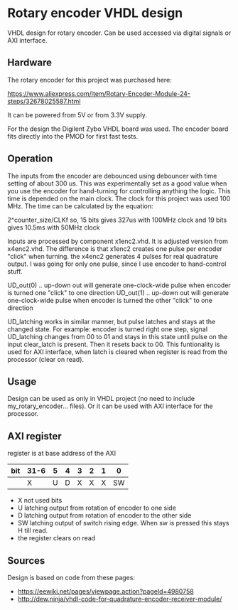 # Rotary encoder VHDL design
VHDL design for rotary encoder. Can be used accessed via digital signals or AXI interface.

## Hardware

The rotary encoder for this project was purchased here:

https://www.aliexpress.com/item/Rotary-Encoder-Module-24-steps/32678025587.html

It can be powered from 5V or from 3.3V supply.

For the design the Digilent Zybo VHDL board was used. The encoder board fits directly into the PMOD for first fast tests.

## Operation

The inputs from the encoder are debounced using debouncer with time setting of about 300 us. This was experimentally set as a good value when you use the encoder for hand-turning for controlling anything the logic. This time is depended on the main clock. The clock for this project was used 100 MHz. The time can be calculated by the equation:

2^counter_size/CLKf
so, 15 bits gives 327us with 100MHz clock and 19 bits gives 10.5ms with 50MHz clock

Inputs are processed by component x1enc2.vhd. It is adjusted version from x4enc2.vhd. The difference is that x1enc2 creates one pulse per encoder "click" when turning. the x4enc2 generates 4 pulses for real quadrature output. 
I was going for only one pulse, since I use encoder to hand-control stuff.

UD_out(0) .. up-down out will generate one-clock-wide pulse when encoder is turned one "click" to one direction
UD_out(1) .. up-down out will generate one-clock-wide pulse when encoder is turned the other "click" to one direction

UD_latching works in similar manner, but pulse latches and stays at the changed state. For example: encoder is turned right one step, signal UD_latching changes from 00 to 01 and stays in this state until pulse on the input clear_latch is present. Then it resets back to 00. This funtionality is used for AXI interface, when latch is cleared when register is read from the processor (clear on read).

## Usage

Design can be used as only in VHDL project (no need to include my_rotary_encoder... files). Or it can be used with AXI interface for the processor.

## AXI register

register is at base address of the AXI

bit|31-6|5|4|3|2|1|0
---|---|---|---|---|---|---|---
||X|U|D|X|X|X|SW

* X not used bits
* U	latching output from rotation of encoder to one side
* D	latching output from rotation of encoder to the other side
* SW	latching output of switch rising edge. When sw is pressed this stays H till read. 
*	the register clears on read

## Sources

Design is based on code from these pages:

* https://eewiki.net/pages/viewpage.action?pageId=4980758
* http://dew.ninja/vhdl-code-for-quadrature-encoder-receiver-module/

